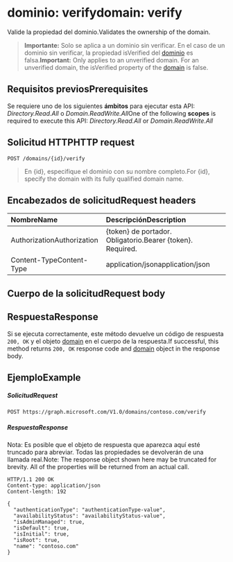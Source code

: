 # <a name="domain-verify"></a><span data-ttu-id="f772a-101">dominio: verify</span><span class="sxs-lookup"><span data-stu-id="f772a-101">domain: verify</span></span>

<span data-ttu-id="f772a-102">Valide la propiedad del dominio.</span><span class="sxs-lookup"><span data-stu-id="f772a-102">Validates the ownership of the domain.</span></span>

> <span data-ttu-id="f772a-p101">**Importante:** Solo se aplica a un dominio sin verificar. En el caso de un dominio sin verificar, la propiedad isVerified del [dominio](../resources/domain.md) es falsa.</span><span class="sxs-lookup"><span data-stu-id="f772a-p101">**Important:** Only applies to an unverified domain. For an unverified domain, the isVerified property of the [domain](../resources/domain.md) is false.</span></span>

## <a name="prerequisites"></a><span data-ttu-id="f772a-105">Requisitos previos</span><span class="sxs-lookup"><span data-stu-id="f772a-105">Prerequisites</span></span>

<span data-ttu-id="f772a-106">Se requiere uno de los siguientes **ámbitos** para ejecutar esta API: *Directory.Read.All* o *Domain.ReadWrite.All*</span><span class="sxs-lookup"><span data-stu-id="f772a-106">One of the following **scopes** is required to execute this API: *Directory.Read.All* or *Domain.ReadWrite.All*</span></span>

## <a name="http-request"></a><span data-ttu-id="f772a-107">Solicitud HTTP</span><span class="sxs-lookup"><span data-stu-id="f772a-107">HTTP request</span></span>

<!-- { "blockType": "ignored" } -->
```http
POST /domains/{id}/verify
```

> <span data-ttu-id="f772a-108">En {id}, especifique el dominio con su nombre completo.</span><span class="sxs-lookup"><span data-stu-id="f772a-108">For {id}, specify the domain with its fully qualified domain name.</span></span>

## <a name="request-headers"></a><span data-ttu-id="f772a-109">Encabezados de solicitud</span><span class="sxs-lookup"><span data-stu-id="f772a-109">Request headers</span></span>

| <span data-ttu-id="f772a-110">Nombre</span><span class="sxs-lookup"><span data-stu-id="f772a-110">Name</span></span>       | <span data-ttu-id="f772a-111">Descripción</span><span class="sxs-lookup"><span data-stu-id="f772a-111">Description</span></span>|
|:---------------|:----------|
| <span data-ttu-id="f772a-112">Authorization</span><span class="sxs-lookup"><span data-stu-id="f772a-112">Authorization</span></span>  | <span data-ttu-id="f772a-p102">{token} de portador. Obligatorio.</span><span class="sxs-lookup"><span data-stu-id="f772a-p102">Bearer {token}. Required.</span></span>|
| <span data-ttu-id="f772a-115">Content-Type</span><span class="sxs-lookup"><span data-stu-id="f772a-115">Content-Type</span></span>  | <span data-ttu-id="f772a-116">application/json</span><span class="sxs-lookup"><span data-stu-id="f772a-116">application/json</span></span> |

## <a name="request-body"></a><span data-ttu-id="f772a-117">Cuerpo de la solicitud</span><span class="sxs-lookup"><span data-stu-id="f772a-117">Request body</span></span>

## <a name="response"></a><span data-ttu-id="f772a-118">Respuesta</span><span class="sxs-lookup"><span data-stu-id="f772a-118">Response</span></span>

<span data-ttu-id="f772a-119">Si se ejecuta correctamente, este método devuelve un código de respuesta `200, OK` y el objeto [domain](../resources/domain.md) en el cuerpo de la respuesta.</span><span class="sxs-lookup"><span data-stu-id="f772a-119">If successful, this method returns `200, OK` response code and [domain](../resources/domain.md) object in the response body.</span></span>

## <a name="example"></a><span data-ttu-id="f772a-120">Ejemplo</span><span class="sxs-lookup"><span data-stu-id="f772a-120">Example</span></span>
##### <a name="request"></a><span data-ttu-id="f772a-121">Solicitud</span><span class="sxs-lookup"><span data-stu-id="f772a-121">Request</span></span>
<!-- {
  "blockType": "request",
  "name": "domain_verify"
}-->
```http
POST https://graph.microsoft.com/V1.0/domains/contoso.com/verify
```

##### <a name="response"></a><span data-ttu-id="f772a-122">Respuesta</span><span class="sxs-lookup"><span data-stu-id="f772a-122">Response</span></span>
<span data-ttu-id="f772a-p103">Nota: Es posible que el objeto de respuesta que aparezca aquí esté truncado para abreviar. Todas las propiedades se devolverán de una llamada real.</span><span class="sxs-lookup"><span data-stu-id="f772a-p103">Note: The response object shown here may be truncated for brevity. All of the properties will be returned from an actual call.</span></span>
<!-- {
  "blockType": "response",
  "truncated": true,
  "@odata.type": "microsoft.graph.domain"
} -->
```http
HTTP/1.1 200 OK
Content-type: application/json
Content-length: 192

{
  "authenticationType": "authenticationType-value",
  "availabilityStatus": "availabilityStatus-value",
  "isAdminManaged": true,
  "isDefault": true,
  "isInitial": true,
  "isRoot": true,
  "name": "contoso.com"
}
```

<!-- uuid: 8fcb5dbc-d5aa-4681-8e31-b001d5168d79
2015-10-25 14:57:30 UTC -->
<!-- {
  "type": "#page.annotation",
  "description": "domain: verify",
  "keywords": "",
  "section": "documentation",
  "tocPath": ""
}-->